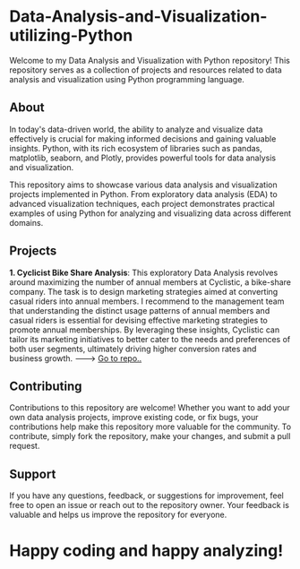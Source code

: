 # Data-Analysis-and-Visualization-utilizing-Python
Welcome to my Data Analysis and Visualization with Python repository! This repository serves as a collection of projects and resources related to data analysis and visualization using Python programming language.

## About
In today's data-driven world, the ability to analyze and visualize data effectively is crucial for making informed decisions and gaining valuable insights. Python, with its rich ecosystem of libraries such as pandas, matplotlib, seaborn, and Plotly, provides powerful tools for data analysis and visualization.

This repository aims to showcase various data analysis and visualization projects implemented in Python. From exploratory data analysis (EDA) to advanced visualization techniques, each project demonstrates practical examples of using Python for analyzing and visualizing data across different domains.

## Projects

**1. Cyclicist Bike Share Analysis**: This exploratory Data Analysis revolves around maximizing the number of annual members at Cyclistic, a bike-share company. The task is to design marketing strategies aimed at converting casual riders into annual members. I recommend to the management team that understanding the distinct usage patterns of annual members and casual riders is essential for devising effective marketing strategies to promote annual memberships. By leveraging these insights, Cyclistic can tailor its marketing initiatives to better cater to the needs and preferences of both user segments, ultimately driving higher conversion rates and business growth. ---> [Go to repo..](https://github.com/Frances-Odunaiya/Data-Analysis-and-Visualization-utilizing-Python/blob/main/cyclicist_bike_share/README.md)


## Contributing
Contributions to this repository are welcome! Whether you want to add your own data analysis projects, improve existing code, or fix bugs, your contributions help make this repository more valuable for the community. To contribute, simply fork the repository, make your changes, and submit a pull request.

## Support
If you have any questions, feedback, or suggestions for improvement, feel free to open an issue or reach out to the repository owner. Your feedback is valuable and helps us improve the repository for everyone.

# Happy coding and happy analyzing!
